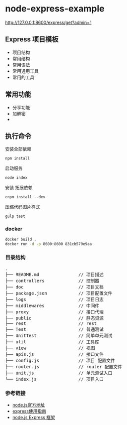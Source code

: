 # node-express-example
http://127.0.0.1:8600/express/get?admin=1
## Express 项目模板
* 项目结构
* 常用结构
* 常用语法
* 常用通用工具
* 常用的工具


## 常用功能
* 分享功能
* 加解密
*

## 执行命令

安装全部依赖
```
npm install
```


启动服务
```
node index
```

安装 拓展依赖
```
cnpm install --dev
```

压缩代码图片样式

```
gulp test
```

### docker

```sh
docker build .
docker run -d -p 8600:8600 831cb570e9aa
```

### 目录结构
<pre>
.
├── README.md               // 项目描述
├── controllers             // 控制器
├── doc                     // 项目文档
├── package.json            // 项目配置文件
├── logs                    // 项目日志
├── middlewares             // 中间件
├── proxy                   // 接口代理
├── public                  // 静态资源
├── rest                    // rest
├── Test                    // 普通测试
├── UnitTest                // 简单单元测试
├── util                    // 工具库
├── view                    // 视图
├── apis.js                 // 接口文件
├── config.js               // 项目 配置文件
├── router.js               // router 配置文件
├── unit.js                 // 单元测试入口
└── index.js                // 项目入口
</pre>

### 参考链接
* [node.js官方地址](https://nodejs.org/en/)
* [express使用指南](http://www.expressjs.com.cn/)
* [node.js Express 框架](http://www.runoob.com/nodejs/nodejs-express-framework.html)